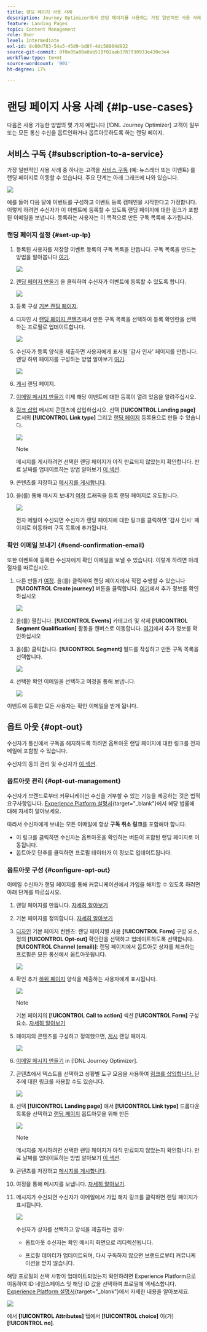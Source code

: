 ```yaml
---
title: 랜딩 페이지 사용 사례
description: Journey Optimizer에서 랜딩 페이지를 사용하는 가장 일반적인 사용 사례를 알아봅니다
feature: Landing Pages
topic: Content Management
role: User
level: Intermediate
exl-id: 8c00d783-54a3-45d9-bd8f-4dc58804d922
source-git-commit: 8f0e85a08a0ab510f02aab3787f30933e430e3e4
workflow-type: tm+mt
source-wordcount: '901'
ht-degree: 17%

---
```


# 랜딩 페이지 사용 사례 {#lp-use-cases}

다음은 사용 가능한 방법의 몇 가지 예입니다 [!DNL Journey Optimizer] 고객이 일부 또는 모든 통신 수신을 옵트인하거나 옵트아웃하도록 하는 랜딩 페이지.

## 서비스 구독 {#subscription-to-a-service}

가장 일반적인 사용 사례 중 하나는 고객을 [서비스 구독](subscription-list.md) (예: 뉴스레터 또는 이벤트) 를 랜딩 페이지로 이동할 수 있습니다. 주요 단계는 아래 그래프에 나와 있습니다.

![](assets/lp_subscription-uc.png)

예를 들어 다음 달에 이벤트를 구성하고 이벤트 등록 캠페인을 시작한다고 가정합니다<!--to keep your customers that are interested updated on that event-->. 이렇게 하려면 수신자가 이 이벤트에 등록할 수 있도록 랜딩 페이지에 대한 링크가 포함된 이메일을 보냅니다. 등록하는 사용자는 이 목적으로 만든 구독 목록에 추가됩니다.

### 랜딩 페이지 설정 {#set-up-lp}

1. 등록된 사용자를 저장할 이벤트 등록의 구독 목록을 만듭니다. 구독 목록을 만드는 방법을 알아봅니다 [여기](subscription-list.md#define-subscription-list).

   ![](assets/lp_subscription-uc-list.png)

1. [랜딩 페이지 만들기](create-lp.md) 을 클릭하여 수신자가 이벤트에 등록할 수 있도록 합니다.

   ![](assets/lp_create-lp-details.png)

1. 등록 구성 [기본 랜딩 페이지](create-lp.md#configure-primary-page).

1. 디자인 시 [랜딩 페이지 콘텐츠](design-lp.md)에서 만든 구독 목록을 선택하여 등록 확인란을 선택하는 프로필로 업데이트합니다.

   ![](assets/lp_subscription-uc-lp-list.png)

1. 수신자가 등록 양식을 제출하면 사용자에게 표시될 &#39;감사 인사&#39; 페이지를 만듭니다. 랜딩 하위 페이지를 구성하는 방법 알아보기 [여기](create-lp.md#configure-subpages).

   ![](assets/lp_subscription-uc-thanks.png)

1. [게시](create-lp.md#publish) 랜딩 페이지.

1. [이메일 메시지 만들기](../messages/create-message.md) 이제 해당 이벤트에 대한 등록이 열려 있음을 알려주십시오.

1. [링크 삽입](../messages/message-tracking.md#insert-links) 메시지 콘텐츠에 삽입하십시오. 선택 **[!UICONTROL Landing page]** 로서의 **[!UICONTROL Link type]** 그리고 [랜딩 페이지](create-lp.md#configure-primary-page) 등록용으로 만들 수 있습니다.

   ![](assets/lp_subscription-uc-link.png)

   >[!NOTE]
   >
   >메시지를 게시하려면 선택한 랜딩 페이지가 아직 만료되지 않았는지 확인합니다. 만료 날짜를 업데이트하는 방법 알아보기 [이 섹션](create-lp.md#configure-primary-page).

1. 콘텐츠를 저장하고 [메시지를 게시합니다](../messages/publish-manage-message.md).

1. 을(를) 통해 메시지 보내기 [여정](../building-journeys/journey.md) 트래픽을 등록 랜딩 페이지로 유도합니다.

   ![](assets/lp_subscription-uc-journey.png)

   전자 메일이 수신되면 수신자가 랜딩 페이지에 대한 링크를 클릭하면 &#39;감사 인사&#39; 페이지로 이동하며 구독 목록에 추가됩니다.

### 확인 이메일 보내기 {#send-confirmation-email}

또한 이벤트에 등록한 수신자에게 확인 이메일을 보낼 수 있습니다. 이렇게 하려면 아래 절차를 따르십시오.

1. 다른 만들기 [여정](../building-journeys/journey.md). 을(를) 클릭하여 랜딩 페이지에서 직접 수행할 수 있습니다 **[!UICONTROL Create journey]** 버튼을 클릭합니다. [여기](create-lp.md#configure-primary-page)에서 추가 정보를 확인하십시오

   ![](assets/lp_subscription-uc-create-journey.png)

1. 을(를) 펼칩니다. **[!UICONTROL Events]** 카테고리 및 삭제 **[!UICONTROL Segment Qualification]** 활동을 캔버스로 이동합니다. [여기](../building-journeys/segment-qualification-events.md)에서 추가 정보를 확인하십시오

1. 을(를) 클릭합니다. **[!UICONTROL Segment]** 필드를 작성하고 만든 구독 목록을 선택합니다.

   ![](assets/lp_subscription-uc-confirm-journey.png)

1. 선택한 확인 이메일을 선택하고 여정을 통해 보냅니다.

   ![](assets/lp_subscription-uc-confirm-email.png)

이벤트에 등록한 모든 사용자는 확인 이메일을 받게 됩니다.

<!--The event registration's subscription list tracks the profiles who registered and you can send them targeted event updates.-->

## 옵트 아웃 {#opt-out}

수신자가 통신에서 구독을 해지하도록 하려면 옵트아웃 랜딩 페이지에 대한 링크를 전자 메일에 포함할 수 있습니다.

수신자의 동의 관리 및 수신자가 [이 섹션](../messages/consent.md).

### 옵트아웃 관리 {#opt-out-management}

수신자가 브랜드로부터 커뮤니케이션 수신을 거부할 수 있는 기능을 제공하는 것은 법적 요구사항입니다. [Experience Platform 설명서](https://experienceleague.adobe.com/docs/experience-platform/privacy/regulations/overview.html?lang=ko#regulations){target=&quot;_blank&quot;}에서 해당 법률에 대해 자세히 알아보세요.

따라서 수신자에게 보내는 모든 이메일에 항상 **구독 취소 링크**&#x200B;를 포함해야 합니다.

* 이 링크를 클릭하면 수신자는 옵트아웃을 확인하는 버튼이 포함된 랜딩 페이지로 이동됩니다.
* 옵트아웃 단추를 클릭하면 프로필 데이터가 이 정보로 업데이트됩니다.

### 옵트아웃 구성 {#configure-opt-out}

이메일 수신자가 랜딩 페이지를 통해 커뮤니케이션에서 가입을 해지할 수 있도록 하려면 아래 단계를 따르십시오.

1. 랜딩 페이지를 만듭니다. [자세히 알아보기](create-lp.md)

1. 기본 페이지를 정의합니다. [자세히 알아보기](create-lp.md#configure-primary-page)

1. [디자인](design-lp.md) 기본 페이지 컨텐츠: 랜딩 페이지별 사용 **[!UICONTROL Form]** 구성 요소, 정의 **[!UICONTROL Opt-out]** 확인란을 선택하고 업데이트하도록 선택합니다. **[!UICONTROL Channel (email)]**: 랜딩 페이지에서 옵트아웃 상자를 체크하는 프로필은 모든 통신에서 옵트아웃됩니다.

   ![](assets/lp_opt-out-primary-lp.png)

   <!--You can also build your own landing page and host it on the third-party system of your choice.-->

1. 확인 추가 [하위 페이지](create-lp.md#configure-subpages) 양식을 제출하는 사용자에게 표시됩니다.

   ![](assets/lp_opt-out-subpage.png)

   >[!NOTE]
   >
   >기본 페이지의 **[!UICONTROL Call to action]** 섹션 **[!UICONTROL Form]** 구성 요소. [자세히 알아보기](design-lp.md)

1. 페이지의 콘텐츠를 구성하고 정의했으면, [게시](create-lp.md#publish) 랜딩 페이지.

   ![](assets/lp_opt-out-publish.png)

1. [이메일 메시지 만들기](../messages/create-message.md) in [!DNL Journey Optimizer].

1. 콘텐츠에서 텍스트를 선택하고 상황별 도구 모음을 사용하여 [링크를 삽입합니다. ](../messages/message-tracking.md#insert-links) 단추에 대한 링크를 사용할 수도 있습니다.

   ![](assets/lp_opt-out-insert-link.png)

1. 선택 **[!UICONTROL Landing page]** 에서 **[!UICONTROL Link type]** 드롭다운 목록을 선택하고 [랜딩 페이지](create-lp.md#configure-primary-page) 옵트아웃을 위해 만든

   ![](assets/lp_opt-out-landing-page.png)

   >[!NOTE]
   >
   >메시지를 게시하려면 선택한 랜딩 페이지가 아직 만료되지 않았는지 확인합니다. 만료 날짜를 업데이트하는 방법 알아보기 [이 섹션](create-lp.md#configure-primary-page).

1. 콘텐츠를 저장하고 [메시지를 게시합니다](../messages/publish-manage-message.md).

1. 여정을 통해 메시지를 보냅니다. [자세히 알아보기](../building-journeys/journey.md).

1. 메시지가 수신되면 수신자가 이메일에서 가입 해지 링크를 클릭하면 랜딩 페이지가 표시됩니다.

   ![](assets/lp_opt-out-submit-form.png)

   수신자가 상자를 선택하고 양식을 제출하는 경우:

   * 옵트아웃 수신자는 확인 메시지 화면으로 리디렉션됩니다.

   * 프로필 데이터가 업데이트되며, 다시 구독하지 않으면 브랜드로부터 커뮤니케이션을 받지 않습니다.

해당 프로필의 선택 사항이 업데이트되었는지 확인하려면 Experience Platform으로 이동하여 ID 네임스페이스 및 해당 ID 값을 선택하여 프로필에 액세스합니다. [Experience Platform 설명서](https://experienceleague.adobe.com/docs/experience-platform/profile/ui/user-guide.html?lang=ko#getting-started){target=&quot;_blank&quot;}에서 자세한 내용을 알아보세요.

![](assets/lp_opt-out-profile-choice.png)

에서 **[!UICONTROL Attributes]** 탭에서 **[!UICONTROL choice]** 이(가) **[!UICONTROL no]**.

<!--

### Other ways to opt out

You can also enable your recipients to unsubscribe whithout using landing pages.

* **One-click opt-out**

    You can add a one-click opt-out link into your email content. This will enable your recipients to quickly unsubscribe from your communications, without being redirected to a landing page where they need to confirm opting out. [Learn more](../messages/consent.md#one-click-opt-out-link)

* **Unsubscribe link in header**

    If the recipients' email client supports displaying an unsubscribe link in the email header, emails sent with [!DNL Journey Optimizer] automatically include this link. [Learn more](../messages/consent.md#unsubscribe-email)
-->
